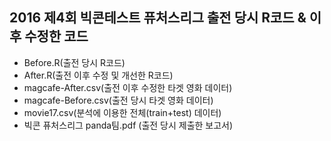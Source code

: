 ## 2016 제4회 빅콘테스트 퓨처스리그 출전 당시 R코드 &amp; 이후 수정한 코드<br>
- Before.R(출전 당시 R코드) <br>
- After.R(출전 이후 수정 및 개선한 R코드) <br>
- magcafe-After.csv(출전 이후 수정한 타겟 영화 데이터) <br>
- magcafe-Before.csv(출전 당시 타겟 영화 데이터) <br>
- movie17.csv(분석에 이용한 전체(train+test) 데이터)<br>
- 빅콘 퓨처스리그 panda팀.pdf (출전 당시 제출한 보고서) <br>
